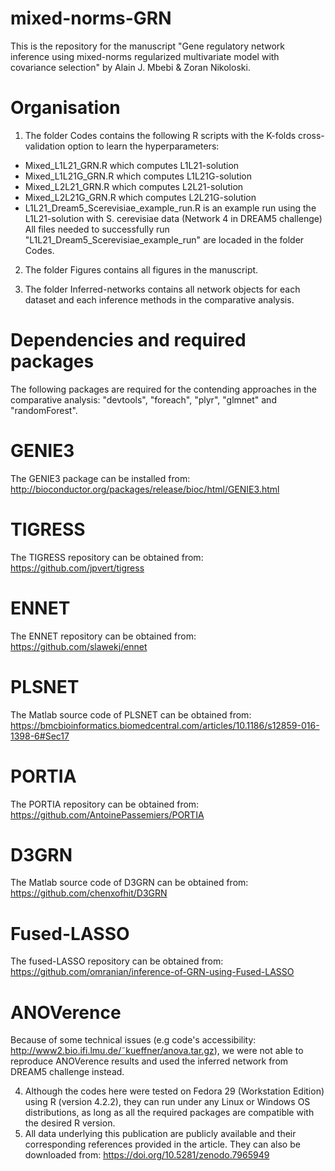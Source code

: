 # mixed-norms-GRN
This is the repository for the manuscript "Gene regulatory network inference using mixed-norms regularized multivariate model with covariance selection" by Alain J. Mbebi & Zoran Nikoloski.

# Organisation

1. The folder Codes contains the following R scripts with the K-folds cross-validation option to learn the hyperparameters:
  * Mixed_L1L21_GRN.R which computes L1L21-solution 
  * Mixed_L1L21G_GRN.R which computes L1L21G-solution
  * Mixed_L2L21_GRN.R which computes L2L21-solution
  * Mixed_L2L21G_GRN.R which computes L2L21G-solution
  * L1L21_Dream5_Scerevisiae_example_run.R is an example run using the L1L21-solution with S. cerevisiae data (Network 4 in DREAM5 challenge) 
  All files needed to successfully run "L1L21_Dream5_Scerevisiae_example_run" are locaded in the folder Codes.

2. The folder Figures contains all figures in the manuscript.

3. The folder Inferred-networks contains all network objects for each dataset and each inference methods in the comparative analysis.

# Dependencies and required packages
The following packages are required for the contending approaches in the comparative analysis: "devtools", "foreach", "plyr", "glmnet" and "randomForest".

# GENIE3
The GENIE3 package can be installed from: http://bioconductor.org/packages/release/bioc/html/GENIE3.html

# TIGRESS
The TIGRESS repository can be obtained from: https://github.com/jpvert/tigress

# ENNET
The ENNET repository can be obtained from: https://github.com/slawekj/ennet

# PLSNET
The Matlab source code of PLSNET can be obtained from: https://bmcbioinformatics.biomedcentral.com/articles/10.1186/s12859-016-1398-6#Sec17

# PORTIA 
The PORTIA repository can be obtained from: https://github.com/AntoinePassemiers/PORTIA

# D3GRN
The Matlab source code of D3GRN can be obtained from: https://github.com/chenxofhit/D3GRN

# Fused-LASSO
The fused-LASSO repository can be obtained from: https://github.com/omranian/inference-of-GRN-using-Fused-LASSO

# ANOVerence
Because of some technical issues (e.g code's accessibility:  http://www2.bio.ifi.lmu.de/˜kueffner/anova.tar.gz), we were not able to reproduce ANOVerence results and used the inferred network from DREAM5 challenge instead.

4. Although the codes here were tested on Fedora 29 (Workstation Edition) using R (version 4.2.2), they can run under any Linux or Windows OS distributions, as long as all the required packages are compatible with the desired R version.
5. All data underlying this publication are publicly available and their corresponding references provided in the article. They can also be downloaded from: https://doi.org/10.5281/zenodo.7965949
